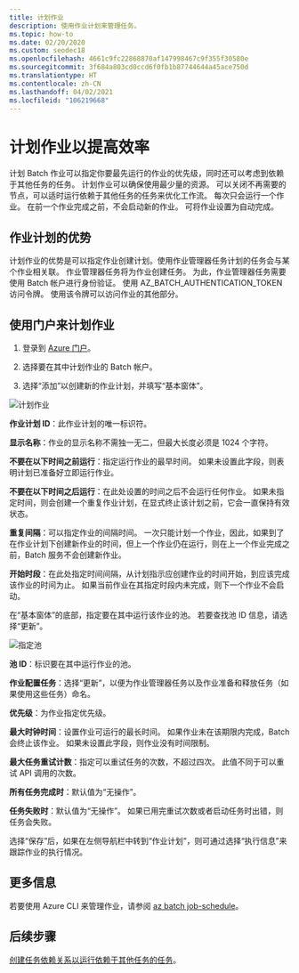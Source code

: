```yaml
---
title: 计划作业
description: 使用作业计划来管理任务。
ms.topic: how-to
ms.date: 02/20/2020
ms.custom: seodec18
ms.openlocfilehash: 4661c9fc22868870af147998467c9f355f30580e
ms.sourcegitcommit: 3f684a803cd0ccd6f0fb1b87744644a45ace750d
ms.translationtype: HT
ms.contentlocale: zh-CN
ms.lasthandoff: 04/02/2021
ms.locfileid: "106219668"
---
```

# <a name="schedule-jobs-for-efficiency"></a>计划作业以提高效率

计划 Batch 作业可以指定你要最先运行的作业的优先级，同时还可以考虑到依赖于其他任务的任务。 计划作业可以确保使用最少量的资源。 可以关闭不再需要的节点，可以适时运行依赖于其他任务的任务来优化工作流。 每次只会运行一个作业。 在前一个作业完成之前，不会启动新的作业。 可将作业设置为自动完成。 

## <a name="benefit-of-job-scheduling"></a>作业计划的优势

计划作业的优势是可以指定作业创建计划。使用作业管理器任务计划的任务会与某个作业相关联。 作业管理器任务将为作业创建任务。 为此，作业管理器任务需要使用 Batch 帐户进行身份验证。 使用 AZ_BATCH_AUTHENTICATION_TOKEN 访问令牌。 使用该令牌可以访问作业的其他部分。 

## <a name="use-the-portal-to-schedule-a-job"></a>使用门户来计划作业

   1. 登录到 [Azure 门户](https://portal.azure.com/)。

   2. 选择要在其中计划作业的 Batch 帐户。

   3. 选择“添加”以创建新的作业计划，并填写“基本窗体”。  



![计划作业][1]

**作业计划 ID**：此作业计划的唯一标识符。

**显示名称**：作业的显示名称不需独一无二，但最大长度必须是 1024 个字符。

**不要在以下时间之前运行**：指定运行作业的最早时间。 如果未设置此字段，则表明计划已准备好立即运行作业。

**不要在以下时间之后运行**：在此处设置的时间之后不会运行任何作业。 如果未指定时间，则会创建一个重复作业计划，在显式终止该计划之前，它会一直保持有效状态。

**重复间隔**：可以指定作业的间隔时间。 一次只能计划一个作业，因此，如果到了在作业计划下创建新作业的时间，但上一个作业仍在运行，则在上一个作业完成之前，Batch 服务不会创建新作业。  

**开始时段**：在此处指定时间间隔，从计划指示应创建作业的时间开始，到应该完成该作业的时间为止。 如果当前作业在其指定时段内未完成，则下一个作业不会启动。

在“基本窗体”的底部，指定要在其中运行该作业的池。 若要查找池 ID 信息，请选择“更新”。  

![指定池][2]


**池 ID**：标识要在其中运行作业的池。

**作业配置任务**：选择“更新”，以便为作业管理器任务以及作业准备和释放任务（如果使用这些任务）命名。 

**优先级**：为作业指定优先级。

**最大时钟时间**：设置作业可运行的最长时间。 如果作业未在该期限内完成，Batch 会终止该作业。 如果未设置此字段，则作业没有时间限制。

**最大任务重试计数**：指定可以重试任务的次数，不超过四次。 此值不同于可以重试 API 调用的次数。

**所有任务完成时**：默认值为“无操作”。

**任务失败时**：默认值为“无操作”。 如果已用完重试次数或者启动任务时出错，则任务会失败。 

选择“保存”后，如果在左侧导航栏中转到“作业计划”，则可通过选择“执行信息”来跟踪作业的执行情况。   


## <a name="for-more-information"></a>更多信息

若要使用 Azure CLI 来管理作业，请参阅 [az batch job-schedule](/cli/azure/batch/job-schedule)。

## <a name="next-steps"></a>后续步骤

[创建任务依赖关系以运行依赖于其他任务的任务](batch-task-dependencies.md)。





[1]: ./media/batch-job-schedule/add-job-schedule-02.png
[2]: ./media/batch-job-schedule/add-job-schedule-03.png


